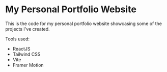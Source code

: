 # My Personal Portfolio Website

This is the code for my personal portfolio website showcasing some of the projects I've created. 

Tools used:

- ReactJS
- Tailwind CSS
- Vite
- Framer Motion